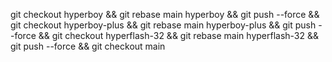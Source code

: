 git checkout hyperboy && git rebase main hyperboy && git push --force  && git checkout hyperboy-plus && git rebase main hyperboy-plus && git push --force  && git checkout hyperflash-32 && git rebase main hyperflash-32 && git push --force  && git checkout main